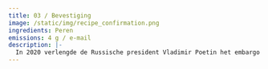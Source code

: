 ```yaml
---
title: 03 / Bevestiging
image: /static/img/recipe_confirmation.png
ingredients: Peren
emissions: 4 g / e-mail
description: |-
  In 2020 verlengde de Russische president Vladimir Poetin het embargo op Europees voedsel tot 2022. Vooral Nederlandse en Belgische perentelers hebben het zwaar en hebben te maken met een volatiele afzet. Kijk eens in je inbox en tel de bevestigingsmails. Waarom daar ook geen embargo op leggen! Wanneer u slechts één artikel online bestelt, kunt u tot 8 e-mails ontvangen: bevestiging van uw account, bevestiging van uw bestelling, bevestiging dat het pakket is verzonden, bevestiging dat het pakket is aangekomen in het distributiecentrum, enzovoort. Eén bevestiging is genoeg! Tijd voor een geautomatiseerde e-mailboycot!
---
```

